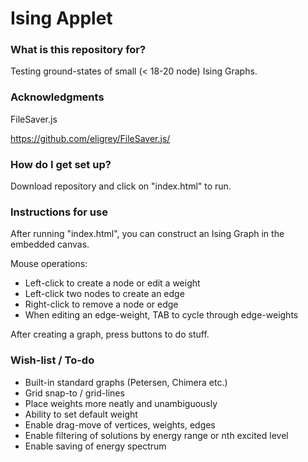 # Ising Applet #

### What is this repository for? ###

Testing ground-states of small (< 18-20 node) Ising Graphs.

### Acknowledgments ###

FileSaver.js

https://github.com/eligrey/FileSaver.js/

### How do I get set up? ###

Download repository and click on "index.html" to run.

### Instructions for use ###

After running "index.html", you can construct an Ising Graph in the embedded canvas.

Mouse operations:

- Left-click to create a node or edit a weight
- Left-click two nodes to create an edge
- Right-click to remove a node or edge
- When editing an edge-weight, TAB to cycle through edge-weights

After creating a graph, press buttons to do stuff.

### Wish-list / To-do ###

- Built-in standard graphs (Petersen, Chimera etc.)
- Grid snap-to / grid-lines
- Place weights more neatly and unambiguously
- Ability to set default weight
- Enable drag-move of vertices, weights, edges
- Enable filtering of solutions by energy range or nth excited level
- Enable saving of energy spectrum

